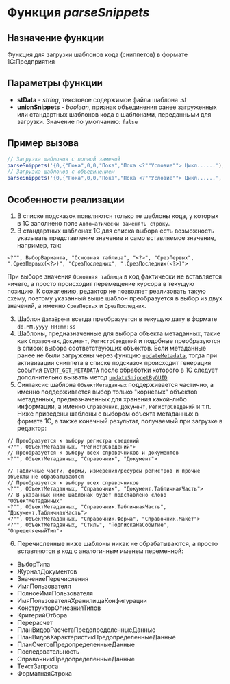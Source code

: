 # Функция *parseSnippets*

## Назначение функции

Функция для загрузки шаблонов кода (сниппетов) в формате 1С:Предприятия

## Параметры функции

* **stData** - *string*, текстовое содержимое файла шаблона .st
* **unionSnippets** - *boolean*, признак объединения ранее загруженных или стандартных шаблонов кода с шаблонами, переданными для загрузки. Значение по умолчанию: `false`

## Пример вызова

```javascript
// Загрузка шаблонов с полной заменой
parseSnippets('{0,{"Пока",0,0,"Пока","Пока <?""Условие""> Цикл......');
// Загрузка шаблонов с объединением
parseSnippets('{0,{"Пока",0,0,"Пока","Пока <?""Условие""> Цикл......', true);
```

## Особенности реализации

1. В списке подсказок появляются только те шаблоны кода, у которых в 1С заполнено поле `Автоматически заменять строку`.
2. В стандартных шаблонах 1С для списка выбора есть возможность указывать представление значение и само вставляемое значение, например, так:

```bsl
<?"", ВыборВарианта, "Основная таблица", "<?>", "СрезПервых", ".СрезПервых(<?>)", "СрезПоследних", ".СрезПоследних(<?>)">
```

При выборе значения `Основная таблица` в код фактически не вставляется ничего, а просто происходит перемещение курсора в текущую позицию. К сожалению, редактор не позволяет реализовать такую схему, поэтому указанный выше шаблон преобразуется в выбор из двух значений, а именно `СрезПервых` и `СрезПоследних`.

3. Шаблон `ДатаВремя` всегда преобразуется в текущую дату в формате `dd.MM.yyyy HH:mm:ss`
4. Шаблоны, предназначенные для выбора объекта метаданных, такие как `Справочник`, `Документ`, `РегистрСведений` и подобные преобразуются в список выбора соответствующих объектов. Если метаданные ранее не были загружены через функцию [`updateMetadata`](update_metadata.md), тогда при активизации сниппета в списке подсказок происходит генерация события [`EVENT_GET_METADATA`](get_metadata_event.md) после обработки которого в 1С следует дополнительно вызвать метод [`updateSnippetByGUID`](update_snippet_guid.md)
5. Синтаксис шаблона `ОбъектМетаданных` поддерживается частично, а именно поддерживается выбор только "корневых" объектов метаданных, предназначенных для хранения какой-либо информации, а именно `Справочник`, `Документ`, `РегистрСведений` и т.п.
Ниже приведены шаблоны с выбором объекта метаданных в формате 1С, а также конечный результат, получаемый при загрузке в редактор:

```bsl
// Преобразуется к выбору регистра сведений
<?"", ОбъектМетаданных, "РегистрСведений">
// Преобразуется к выбору всех справочников и документов
<?"", ОбъектМетаданных, "Справочник", "Документ">

// Табличные части, формы, измерения/ресурсы регистров и прочие объекты не обрабатываются
// Преобразуется к выбору всех справочников
<?"", ОбъектМетаданных, "Справочник", "Документ.ТабличнаяЧасть">
// В указанных ниже шаблонах будет подставлено слово "ОбъектМетаданных"
<?"", ОбъектМетаданных, "Справочник.ТабличнаяЧасть", "Документ.ТабличнаяЧасть"> 
<?"", ОбъектМетаданных, "Справочник.Форма", "Справочник.Макет">
<?"", ОбъектМетаданных, "Стиль", "ПодпискаНаСобытие", "ОпределяемыйТип">
```

6. Перечисленные ниже шаблоны никак не обрабатываются, а просто вставляются в код с аналогичным именем переменной:

* ВыборТипа
* ЖурналДокументов
* ЗначениеПеречисления
* ИмяПользователя
* ПолноеИмяПользователя
* ИмяПользователяХранилищаКонфигурации
* КонструкторОписанияТипов
* КритерийОтбора
* Перерасчет
* ПланВидовРасчетаПредопределенныеДанные
* ПланВидовХарактеристикПредопределенныеДанные
* ПланСчетовПредопределенныеДанные
* Последовательность
* СправочникПредопределенныеДанные
* ТекстЗапроса
* ФорматнаяСтрока
